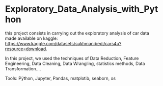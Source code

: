 # Exploratory_Data_Analysis_with_Python

this project consists in carrying out the exploratory analysis of car data made available on kaggle: https://www.kaggle.com/datasets/sukhmanibedi/cars4u?resource=download.

In this project, we used the techniques of Data Reduction, Feature Engineering, Data Cleaning, Data Wrangling, statistics methods, Data Transformation....


Tools: Pÿthon, Jupyter, Pandas, matplotib, seaborn, os
